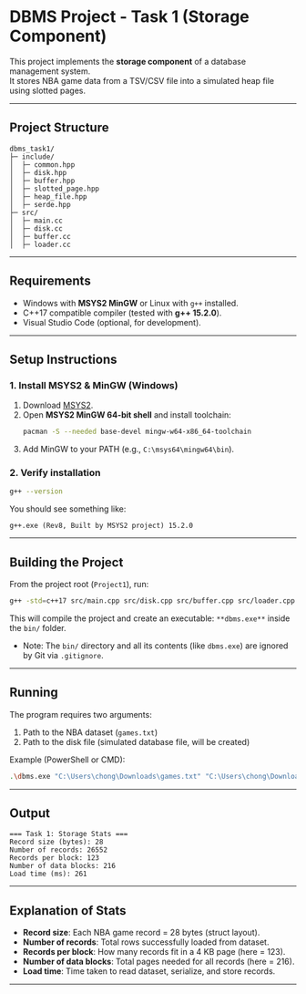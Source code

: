 # DBMS Project - Task 1 (Storage Component)

This project implements the **storage component** of a database management system.  
It stores NBA game data from a TSV/CSV file into a simulated heap file using slotted pages.

---

## Project Structure

```
dbms_task1/
├─ include/
│  ├─ common.hpp
│  ├─ disk.hpp
│  ├─ buffer.hpp
│  ├─ slotted_page.hpp
│  ├─ heap_file.hpp
│  ├─ serde.hpp
├─ src/
│  ├─ main.cc
│  ├─ disk.cc
│  ├─ buffer.cc
│  ├─ loader.cc
```

---

##  Requirements

- Windows with **MSYS2 MinGW** or Linux with `g++` installed.
- C++17 compatible compiler (tested with **g++ 15.2.0**).
- Visual Studio Code (optional, for development).

---

##  Setup Instructions

### 1. Install MSYS2 & MinGW (Windows)
1. Download [MSYS2](https://www.msys2.org/).
2. Open **MSYS2 MinGW 64-bit shell** and install toolchain:
   ```bash
   pacman -S --needed base-devel mingw-w64-x86_64-toolchain
   ```
3. Add MinGW to your PATH (e.g., `C:\msys64\mingw64\bin`).

### 2. Verify installation
```bash
g++ --version
```

You should see something like:
```
g++.exe (Rev8, Built by MSYS2 project) 15.2.0
```

---

## Building the Project

From the project root (`Project1`), run:

```bash
g++ -std=c++17 src/main.cpp src/disk.cpp src/buffer.cpp src/loader.cpp -Iinclude -o bin/dbms.exe
```

This will compile the project and create an executable: `**dbms.exe**` inside the `bin/` folder.

- Note: The `bin/` directory and all its contents (like `dbms.exe`) are ignored by Git via `.gitignore`.

---

##  Running

The program requires two arguments:

1. Path to the NBA dataset (`games.txt`)
2. Path to the disk file (simulated database file, will be created)

Example (PowerShell or CMD):

```bash
.\dbms.exe "C:\Users\chong\Downloads\games.txt" "C:\Users\chong\Downloads\nba.disk"
```

---

## Output

```
=== Task 1: Storage Stats ===
Record size (bytes): 28
Number of records: 26552
Records per block: 123
Number of data blocks: 216
Load time (ms): 261
```

---

## Explanation of Stats

- **Record size**: Each NBA game record = 28 bytes (struct layout).
- **Number of records**: Total rows successfully loaded from dataset.
- **Records per block**: How many records fit in a 4 KB page (here = 123).
- **Number of data blocks**: Total pages needed for all records (here = 216).
- **Load time**: Time taken to read dataset, serialize, and store records.

---

